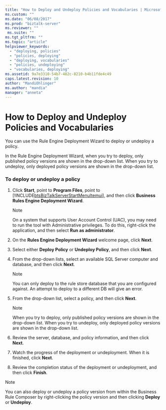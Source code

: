 ```yaml
---
title: "How to Deploy and Undeploy Policies and Vocabularies | Microsoft Docs"
ms.custom: ""
ms.date: "06/08/2017"
ms.prod: "biztalk-server"
ms.reviewer: ""
 ms.suite: ""
ms.tgt_pltfrm: ""
ms.topic: "article"
helpviewer_keywords: 
  - "deploying, policies"
  - "policies, deploying"
  - "deploying, vocabularies"
  - "policies, undeploying"
  - "vocabularies, deploying"
ms.assetid: 9a7e3310-54b7-482c-8210-b4b11fde4c49
caps.latest.revision: 10
author: "MandiOhlinger"
ms.author: "mandia"
manager: "anneta"
---
```

# How to Deploy and Undeploy Policies and Vocabularies
You can use the Rule Engine Deployment Wizard to deploy or undeploy a policy.  
  
 In the Rule Engine Deployment Wizard, when you try to deploy, only published policy versions are shown in the drop-down list. When you try to undeploy, only deployed policy versions are shown in the drop-down list.  
  
### To deploy or undeploy a policy  
  
1.  Click **Start**, point to **Program Files**, point to [!INCLUDE[btsBizTalkServerStartMenuItemui](../includes/btsbiztalkserverstartmenuitemui-md.md)], and then click **Business Rules Engine Deployment Wizard**.  
  
    > [!NOTE]
    >  On a system that supports User Account Control (UAC), you may need to run the tool with Administrative privileges. To do this, right-click the application, and then select **Run as administrator**.  
  
2.  On the **Rules Engine Deployment Wizard** welcome page, click **Next**.  
  
3.  Select either **Deploy Policy** or **Undeploy Policy**, and then click **Next**.  
  
4.  From the drop-down lists, select an available SQL Server computer and database, and then click **Next**.  
  
    > [!NOTE]
    >  You can only deploy to the rule store database that you are configured against. An attempt to deploy to a different DB will give an error.  
  
5.  From the drop-down list, select a policy, and then click **Next**.  
  
    > [!NOTE]
    >  When you try to deploy, only published policy versions are shown in the drop-down list. When you try to undeploy, only deployed policy versions are shown in the drop-down list.  
  
6.  Review the server, database, and policy information, and then click **Next**.  
  
7.  Watch the progress of the deployment or undeployment. When it is finished, click **Next**.  
  
8.  Review the completion status of the deployment or undeployment, and then click **Finish**.  
  
> [!NOTE]
>  You can also deploy or undeploy a policy version from within the Business Rule Composer by right-clicking the policy version and then clicking **Deploy** or **Undeploy**.